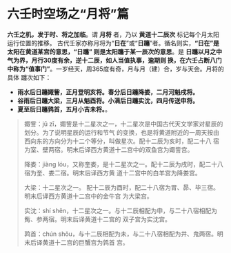 六壬时空场之“月将”篇
===================================================================================
**六壬之机，发于时、将之加临**。谓 **月将** 者，乃以 **黄道十二辰次** 标记每个月太阳运行位置的推移。
古代壬家亦称月将为“**日在**”或“**日躔**”者。循名则实，**“日在”是太阳在黄道某宫的意思，“日躔”
则是太阳躔于某一辰次的意思**。是 **日躔以月之中气为界，月行30度有余，逆十二辰，如人当值执事，逾期则
换，在六壬占断八门中称为“值事门”**。一岁经天，周365度有奇，月与月（建）合，岁与天会。月将的具体
躔次如下：
+ **雨水后日躔娵訾，正月登明亥将。春分后日躔降娄，二月河魁戌将。**
+ **谷雨后日躔大梁，三月从魁酉将。小满后日躔实沈，四月传送申将。**
+ **夏至后日躔鹑首，五月小吉未将。**。

> 娵訾：jū zī，娵訾是十二星次之一，十二星次是中国古代天文学家对星辰的划分。为了说明星辰的运行和节气
> 的变换，也是将黄道附近的一周天按由西向东的方向分为十二个等分，叫做星次。配十二辰为亥时，配二十八
> 宿为室、壁两宿。明末后译西方黄道十二宫中的双鱼宫为娵訾宫。
> 
> 降娄：jiàng lóu，又称奎娄，是十二星次之一。配十二辰为戌时，配二十八宿为奎、娄二宿。明末后译西方黄
> 道十二宫中的白羊宫为降娄宫。
>
> 大梁：十二星次之一。 配十二辰为酉时，配二十八宿为胃、昴、毕三宿。明末后译西方黄道十二宫中的金牛宫
> 为大梁宫。
>
> 实沈：shí shěn，十二星次之一。与十二辰相配为申，与二十八宿相配为觜、参两宿。明末后译黄道十二宫的
> 双子宫为实沈宫。
>
> 鹑首：chún shǒu，与十二辰相配为未，与二十八宿相配为井、鬼两宿。明末后译黄道十二宫的巨蟹宫为鹑首
> 宫。